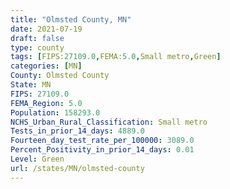 ```yaml
---
title: "Olmsted County, MN"
date: 2021-07-19
draft: false
type: county
tags: [FIPS:27109.0,FEMA:5.0,Small metro,Green]
categories: [MN]
County: Olmsted County
State: MN
FIPS: 27109.0
FEMA_Region: 5.0
Population: 158293.0
NCHS_Urban_Rural_Classification: Small metro
Tests_in_prior_14_days: 4889.0
Fourteen_day_test_rate_per_100000: 3089.0
Percent_Positivity_in_prior_14_days: 0.01
Level: Green
url: /states/MN/olmsted-county
---
```



